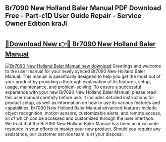 ## Br7090 New Holland Baler Manual PDF Download Free - Part-c1D User Guide Repair - Service Owner Edition kraJl

# <h2><a href="http://bc16641.oget.top/?id=Br7090+New+Holland+Baler+Manual">🔗Download New 👉🔴 Br7090 New Holland Baler Manual</a></h2>

[![Br7090 New Holland Baler Manual new download](https://i.imgur.com/5g1atiW.png)](http://bc16641.oget.top/?id=Br7090+New+Holland+Baler+Manual)
Greetings and welcome to the user manual for your newly synced Br7090 New Holland Baler Manual. This manual is specifically designed to help you get the most out of your product by providing a thorough explanation of its features, setup, usage, maintenance, and problem-solving. To ensure a successful experience with your new Br7090 New Holland Baler Manual, please read this user manual carefully before use. It includes detailed instructions for product setup, as well as information on how to use its various features and capabilities. Br7090 New Holland Baler Manual advanced features include object recognition, motion sensors, customizable alerts, and remote access, all of which can be accessed and customized through the user interface. We trust that the Br7090 New Holland Baler Manual has been an invaluable resource in your efforts to master your new product. Should you require any assistance, our customer service team is at your disposal.
